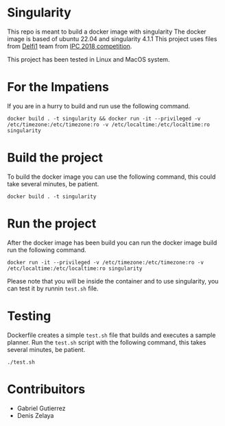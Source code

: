 # Singularity
This repo is meant to build a docker image with singularity
The docker image is based of ubuntu 22.04 and singularity 4.1.1
This project uses files from [Delfi1](https://bitbucket.org/ipc2018-classical/team23/src/ipc-2018-seq-opt/) team from [IPC 2018 competition](https://ipc2018-classical.bitbucket.io/#planners).

This project has been tested in Linux and MacOS system.

# For the Impatiens
If you are in a hurry to build and run use the following command.

```
docker build . -t singularity && docker run -it --privileged -v /etc/timezone:/etc/timezone:ro -v /etc/localtime:/etc/localtime:ro singularity
```

# Build the project
To build the docker image you can use the following command, this could take several minutes, be patient.

```
docker build . -t singularity
```

# Run the project
After the docker image has been build you can run the docker image build run the following command.

```
docker run -it --privileged -v /etc/timezone:/etc/timezone:ro -v /etc/localtime:/etc/localtime:ro singularity
```

Please note that you will be inside the container and to use singularity, you can test it by runnin `test.sh` file.

# Testing
Dockerfile creates a simple `test.sh` file that builds and executes a sample planner.
Run the `test.sh` script with the following command, this takes several minutes, be patient.

```
./test.sh
```

# Contribuitors
- Gabriel Gutierrez
- Denis Zelaya
